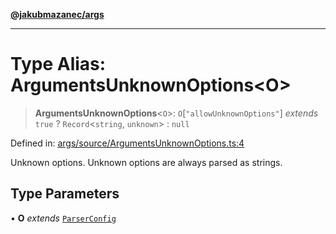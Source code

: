 [**@jakubmazanec/args**](../README.md)

---

# Type Alias: ArgumentsUnknownOptions\<O\>

> **ArgumentsUnknownOptions**\<`O`\>: `O`\[`"allowUnknownOptions"`\] _extends_ `true` ?
> `Record`\<`string`, `unknown`\> : `null`

Defined in:
[args/source/ArgumentsUnknownOptions.ts:4](https://github.com/jakubmazanec/tools/blob/90a5050fae768000bb00b2044438762c3c8c0f98/packages/args/source/ArgumentsUnknownOptions.ts#L4)

Unknown options. Unknown options are always parsed as strings.

## Type Parameters

• **O** _extends_ [`ParserConfig`](ParserConfig.md)
